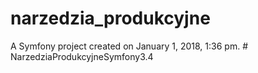 narzedzia_produkcyjne
=====================

A Symfony project created on January 1, 2018, 1:36 pm.
#   N a r z e d z i a P r o d u k c y j n e S y m f o n y 3 . 4  
 
